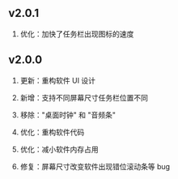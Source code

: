 ## v2.0.1

1. 优化：加快了任务栏出现图标的速度

## v2.0.0

1. 更新：重构软件 UI 设计

2. 新增：支持不同屏幕尺寸任务栏位置不同

3. 移除："桌面时钟" 和 "音频条"

4. 优化：重构软件代码

5. 优化：减小软件内存占用

6. 修复：屏幕尺寸改变软件出现错位滚动条等 bug
